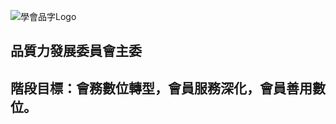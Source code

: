![學會品字Logo](https://user-images.githubusercontent.com/105065929/167286273-3f14a319-1fce-4c23-9985-b128692f9764.png)

## 品質力發展委員會主委
## 階段目標：會務數位轉型，會員服務深化，會員善用數位。

